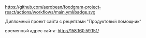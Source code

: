https://github.com/aerobean/foodgram-project-react/actions/workflows/main.yml/badge.svg

Дипломный проект сайта с рецептами "Продуктовый помощник"

временный адрес сайта: http://158.160.59.151/

